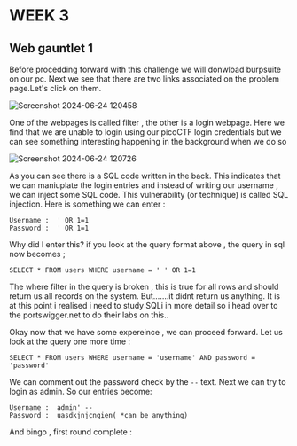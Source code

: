 # WEEK 3

## Web gauntlet 1

Before procedding forward with this challenge we will donwload burpsuite on our pc. Next we see that there are two links associated on the problem page.Let's click on them.

![Screenshot 2024-06-24 120458](https://github.com/deep-singh-ctrl/CSOC-2024/assets/172205598/a489960c-44f6-45c5-9184-00448200c1cd)



One of the webpages is called filter , the other is a login webpage. Here we find that we are unable to login using our picoCTF
login credentials but we can see something interesting happening in the background when we do so

![Screenshot 2024-06-24 120726](https://github.com/deep-singh-ctrl/CSOC-2024/assets/172205598/2b1834ee-c86c-4f99-9bb7-725837f2ea60)

As you can see there is a SQL code written in the back. This indicates that we can maniuplate the login entries and instead of writing our username , we can inject some SQL code.
This vulnerability (or technique) is called SQL injection. Here is something we can enter : 

```
Username :  ' OR 1=1
Password :  ' OR 1=1
```
Why did I enter this? if you look at the query format above , the query in sql now becomes ;

```
SELECT * FROM users WHERE username = ' ' OR 1=1
```

The where filter in the query is broken , this is true for all rows and should return us all records on the system. But.......it didnt return us anything. It is at this point i realised i need to study SQLi in more detail so i head over to the portswigger.net to do their labs on this..

Okay now that we have some expereince , we can proceed forward. Let us look at the query one more time :

`SELECT * FROM users WHERE username = 'username' AND password = 'password'`

We can comment out the password check by the `--` text. Next we can try to login as admin. So our entries become:

```
Username :  admin' --
Password :  uasdkjnjcnqien( *can be anything)
```

And bingo , first round complete :

